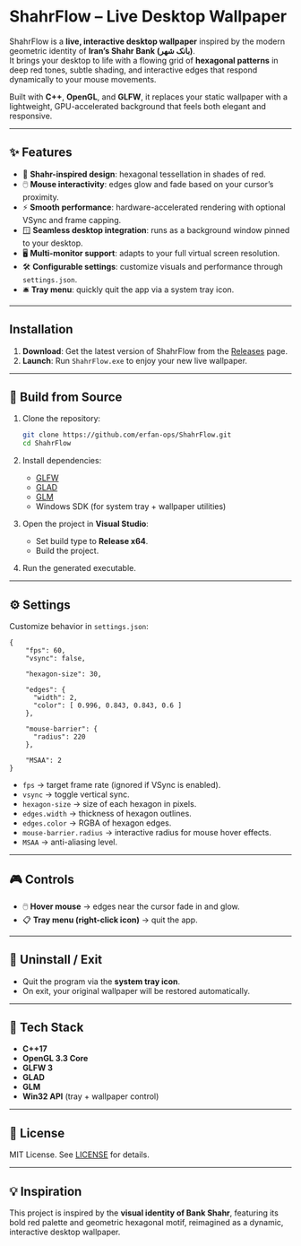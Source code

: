 # ShahrFlow – Live Desktop Wallpaper

ShahrFlow is a **live, interactive desktop wallpaper** inspired by the modern geometric identity of **Iran’s Shahr Bank (بانک شهر)**.  
It brings your desktop to life with a flowing grid of **hexagonal patterns** in deep red tones, subtle shading, and interactive edges that respond dynamically to your mouse movements.  

Built with **C++**, **OpenGL**, and **GLFW**, it replaces your static wallpaper with a lightweight, GPU-accelerated background that feels both elegant and responsive.

---

## ✨ Features

- 🎨 **Shahr-inspired design**: hexagonal tessellation in shades of red.
- 🖱️ **Mouse interactivity**: edges glow and fade based on your cursor’s proximity.
- ⚡ **Smooth performance**: hardware-accelerated rendering with optional VSync and frame capping.
- 🪟 **Seamless desktop integration**: runs as a background window pinned to your desktop.
- 🖥️ **Multi-monitor support**: adapts to your full virtual screen resolution.
- 🛠️ **Configurable settings**: customize visuals and performance through `settings.json`.
- 🛎️ **Tray menu**: quickly quit the app via a system tray icon.

---

## Installation
1. **Download**: Get the latest version of ShahrFlow from the [Releases](https://github.com/erfan-ops/ShahrFlow/releases) page. 
2. **Launch**: Run `ShahrFlow.exe` to enjoy your new live wallpaper.

---

## 🔨 Build from Source

1. Clone the repository:
   ```bash
   git clone https://github.com/erfan-ops/ShahrFlow.git
   cd ShahrFlow
   ```

2. Install dependencies:
   - [GLFW](https://www.glfw.org/)
   - [GLAD](https://glad.dav1d.de/)
   - [GLM](https://github.com/g-truc/glm)
   - Windows SDK (for system tray + wallpaper utilities)

3. Open the project in **Visual Studio**:
   - Set build type to **Release x64**.
   - Build the project.

4. Run the generated executable.

---

## ⚙️ Settings

Customize behavior in `settings.json`:

```jsonc
{
    "fps": 60,
    "vsync": false,

    "hexagon-size": 30,

    "edges": {
      "width": 2,
      "color": [ 0.996, 0.843, 0.843, 0.6 ]
    },

    "mouse-barrier": {
      "radius": 220
    },

    "MSAA": 2
}
```

- `fps` → target frame rate (ignored if VSync is enabled).  
- `vsync` → toggle vertical sync.  
- `hexagon-size` → size of each hexagon in pixels.  
- `edges.width` → thickness of hexagon outlines.  
- `edges.color` → RGBA of hexagon edges.  
- `mouse-barrier.radius` → interactive radius for mouse hover effects.  
- `MSAA` → anti-aliasing level.  

---

## 🎮 Controls

- 🖱️ **Hover mouse** → edges near the cursor fade in and glow.  
- 📋 **Tray menu (right-click icon)** → quit the app.  

---

## 🛑 Uninstall / Exit

- Quit the program via the **system tray icon**.  
- On exit, your original wallpaper will be restored automatically.  

---

## 🔧 Tech Stack

- **C++17**
- **OpenGL 3.3 Core**
- **GLFW 3**
- **GLAD**
- **GLM**
- **Win32 API** (tray + wallpaper control)

---

## 📜 License

MIT License. See [LICENSE](LICENSE) for details.  

---

## 💡 Inspiration

This project is inspired by the **visual identity of Bank Shahr**, featuring its bold red palette and geometric hexagonal motif, reimagined as a dynamic, interactive desktop wallpaper.  
